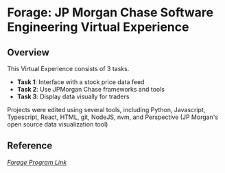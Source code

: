 # Forage: JP Morgan Chase Software Engineering Virtual Experience



## Overview

This Virtual Experience consists of 3 tasks.
+ **Task 1**: Interface with a stock price data feed
+ **Task 2**:  Use JPMorgan Chase frameworks and tools
+ **Task 3**: Display data visually for traders

Projects were edited using several tools, including Python, Javascript, Typescript, React, HTML, git, NodeJS, nvm, and Perspective (JP Morgan's open source data visualization tool)


## Reference
[_Forage Program Link_](https://www.theforage.com/virtual-internships/prototype/R5iK7HMxJGBgaSbvk/JP-Morgan-Banking-Technology-Virtual-Program?ref=6afoFnBXduZLXmtvb)

